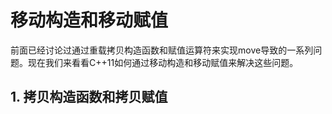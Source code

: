 # 移动构造和移动赋值
前面已经讨论过通过重载拷贝构造函数和赋值运算符来实现move导致的一系列问题。现在我们来看看C++11如何通过移动构造和移动赋值来解决这些问题。

## 1. 拷贝构造函数和拷贝赋值
